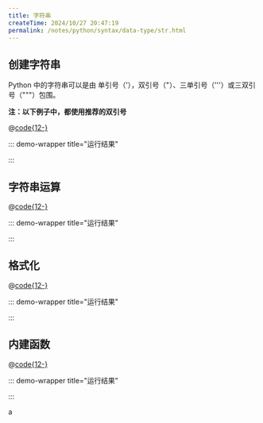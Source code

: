 ```yaml
---
title: 字符串
createTime: 2024/10/27 20:47:19
permalink: /notes/python/syntax/data-type/str.html
---
```


## 创建字符串

Python 中的字符串可以是由   单引号（'），双引号（"）、三单引号（'''）或三双引号（"""）包围。

**注：以下例子中，都使用推荐的双引号**

@[code{12-}](../../demo/var-str-create.py)

::: demo-wrapper title="运行结果"

<!-- @include: ../../demo/var-str-create-result.md -->

:::

## 字符串运算

@[code{12-}](../../demo/var-str-operator.py)

::: demo-wrapper title="运行结果"

<!-- @include: ../../demo/var-str-operator-result.md -->

:::

## 格式化

@[code{12-}](../../demo/var-str-format.py)

::: demo-wrapper title="运行结果"

<!-- @include: ../../demo/var-str-format-result.md -->

:::

## 内建函数

@[code{12-}](../../demo/var-str-func.py)

::: demo-wrapper title="运行结果"

<!-- @include: ../../demo/var-str-func-result.md -->

:::

a